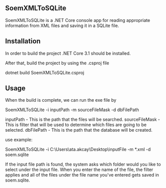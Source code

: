 ## SoemXMLToSQLite

SoemXMLToSQLite is a .NET Core console app for reading appropriate information 
from XML files and saving it in a SQLite file.

## Installation

In order to build the project .NET Core 3.1 should be installed.

After that, build the project by using the .csproj file

dotnet build SoemXMLToSQLite.csproj

## Usage

When the build is complete, we can run the exe file by

SoemXMLToSQLite -i inputPath -m sourceFileMask -d dbFilePath

inputPath - This is the path that the files will be searched.
sourceFileMask - This is filter that will be used to determine which 
                 files are going to be selected.
dbFilePath - This is the path that the database will be created.

use example:

SoemXMLToSQLite -i C:\Users\ata.akcay\Desktop\inputFile -m *.xml -d soem.sqlite

If the input file path is found, the system asks which folder would you like to
select under the input file.
When you enter the name of the file, the filter applies and all of the files
under the file name you've entered gets saved in soem.sqlite.
